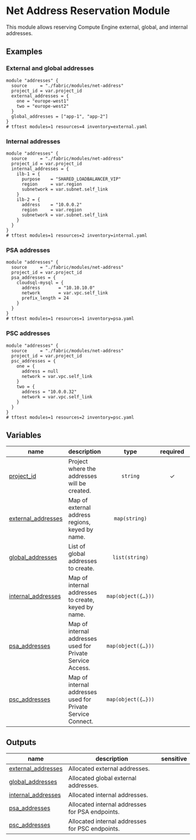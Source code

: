 # Net Address Reservation Module

This module allows reserving Compute Engine external, global, and internal addresses.

## Examples

### External and global addresses

```hcl
module "addresses" {
  source     = "./fabric/modules/net-address"
  project_id = var.project_id
  external_addresses = {
    one = "europe-west1"
    two = "europe-west2"
  }
  global_addresses = ["app-1", "app-2"]
}
# tftest modules=1 resources=4 inventory=external.yaml
```

### Internal addresses

```hcl
module "addresses" {
  source     = "./fabric/modules/net-address"
  project_id = var.project_id
  internal_addresses = {
    ilb-1 = {
      purpose    = "SHARED_LOADBALANCER_VIP"
      region     = var.region
      subnetwork = var.subnet.self_link
    }
    ilb-2 = {
      address    = "10.0.0.2"
      region     = var.region
      subnetwork = var.subnet.self_link
    }
  }
}
# tftest modules=1 resources=2 inventory=internal.yaml
```

### PSA addresses

```hcl
module "addresses" {
  source     = "./fabric/modules/net-address"
  project_id = var.project_id
  psa_addresses = {
    cloudsql-mysql = {
      address       = "10.10.10.0"
      network       = var.vpc.self_link
      prefix_length = 24
    }
  }
}
# tftest modules=1 resources=1 inventory=psa.yaml
```

### PSC addresses

```hcl
module "addresses" {
  source     = "./fabric/modules/net-address"
  project_id = var.project_id
  psc_addresses = {
    one = {
      address = null
      network = var.vpc.self_link
    }
    two = {
      address = "10.0.0.32"
      network = var.vpc.self_link
    }
  }
}
# tftest modules=1 resources=2 inventory=psc.yaml
```
<!-- BEGIN TFDOC -->

## Variables

| name | description | type | required | default |
|---|---|:---:|:---:|:---:|
| [project_id](variables.tf#L54) | Project where the addresses will be created. | <code>string</code> | ✓ |  |
| [external_addresses](variables.tf#L17) | Map of external address regions, keyed by name. | <code>map&#40;string&#41;</code> |  | <code>&#123;&#125;</code> |
| [global_addresses](variables.tf#L29) | List of global addresses to create. | <code>list&#40;string&#41;</code> |  | <code>&#91;&#93;</code> |
| [internal_addresses](variables.tf#L35) | Map of internal addresses to create, keyed by name. | <code title="map&#40;object&#40;&#123;&#10;  region     &#61; string&#10;  subnetwork &#61; string&#10;  address    &#61; optional&#40;string&#41;&#10;  labels     &#61; optional&#40;map&#40;string&#41;&#41;&#10;  purpose    &#61; optional&#40;string&#41;&#10;  tier       &#61; optional&#40;string&#41;&#10;&#125;&#41;&#41;">map&#40;object&#40;&#123;&#8230;&#125;&#41;&#41;</code> |  | <code>&#123;&#125;</code> |
| [psa_addresses](variables.tf#L59) | Map of internal addresses used for Private Service Access. | <code title="map&#40;object&#40;&#123;&#10;  address       &#61; string&#10;  network       &#61; string&#10;  prefix_length &#61; number&#10;&#125;&#41;&#41;">map&#40;object&#40;&#123;&#8230;&#125;&#41;&#41;</code> |  | <code>&#123;&#125;</code> |
| [psc_addresses](variables.tf#L69) | Map of internal addresses used for Private Service Connect. | <code title="map&#40;object&#40;&#123;&#10;  address &#61; string&#10;  network &#61; string&#10;&#125;&#41;&#41;">map&#40;object&#40;&#123;&#8230;&#125;&#41;&#41;</code> |  | <code>&#123;&#125;</code> |

## Outputs

| name | description | sensitive |
|---|---|:---:|
| [external_addresses](outputs.tf#L17) | Allocated external addresses. |  |
| [global_addresses](outputs.tf#L28) | Allocated global external addresses. |  |
| [internal_addresses](outputs.tf#L39) | Allocated internal addresses. |  |
| [psa_addresses](outputs.tf#L50) | Allocated internal addresses for PSA endpoints. |  |
| [psc_addresses](outputs.tf#L62) | Allocated internal addresses for PSC endpoints. |  |

<!-- END TFDOC -->
